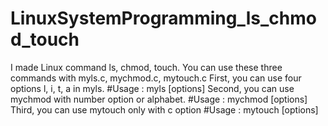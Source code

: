 # LinuxSystemProgramming_ls_chmod_touch
I made Linux command ls, chmod, touch.
You can use these three commands with myls.c, mychmod.c, mytouch.c
First, you can use four options l, i, t, a in myls.
#Usage : myls [options] <filename or pathname>
Second, you can use mychmod with number option or alphabet.
#Usage : mychmod [options] <filename>
Third, you can use mytouch only with c option
#Usage : mytouch [options] <filename>
